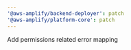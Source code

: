 ```yaml
---
'@aws-amplify/backend-deployer': patch
'@aws-amplify/platform-core': patch
---
```


Add permissions related error mapping
